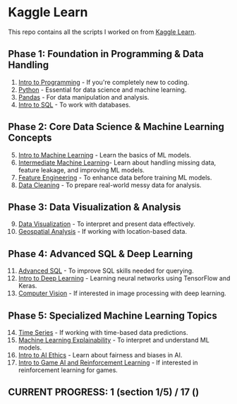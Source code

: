 # Kaggle Learn
This repo contains all the scripts I worked on from [Kaggle Learn](https://www.kaggle.com/learn).


## Phase 1: Foundation in Programming & Data Handling
1. [Intro to Programming]() - If you're completely new to coding.
2. [Python]() - Essential for data science and machine learning.
3. [Pandas]() - For data manipulation and analysis.
4. [Intro to SQL]() - To work with databases.

## Phase 2: Core Data Science & Machine Learning Concepts
5. [Intro to Machine Learning]() - Learn the basics of ML models.
6. [Intermediate Machine Learning]()- Learn about handling missing data, feature leakage, and improving ML models.
7. [Feature Engineering]() - To enhance data before training ML models.
8. [Data Cleaning]() - To prepare real-world messy data for analysis.

## Phase 3: Data Visualization & Analysis
9. [Data Visualization]() - To interpret and present data effectively.
10. [Geospatial Analysis]() - If working with location-based data.

## Phase 4: Advanced SQL & Deep Learning
11. [Advanced SQL]() - To improve SQL skills needed for querying.
12. [Intro to Deep Learning]() - Learning neural networks using TensorFlow and Keras.
13. [Computer Vision]() - If interested in image processing with deep learning.

## Phase 5: Specialized Machine Learning Topics
14. [Time Series]() - If working with time-based data predictions.
15. [Machine Learning Explainability]() - To interpret and understand ML models.
16. [Intro to AI Ethics]() - Learn about fairness and biases in AI. 
17. [Intro to Game AI and Reinforcement Learning]() - If interested in reinforcement learning for games.

## CURRENT PROGRESS: 1 (section 1/5) / 17 ()
